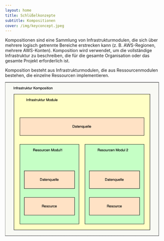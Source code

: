 ```yaml
---
layout: home
title: Schlüßelkonzepte
subtitle: Kompositionen
cover: /img/keyconcept.jpeg
---
```


Kompositionen sind eine Sammlung von Infrastrukturmodulen, die sich über mehrere logisch getrennte Bereiche erstrecken kann \(z. B. AWS-Regionen, mehrere AWS-Konten\). Komposition wird verwendet, um die vollständige Infrastruktur zu beschreiben, die für die gesamte Organisation oder das gesamte Projekt erforderlich ist.

Komposition besteht aus Infrastrukturmodulen, die aus Ressourcenmodulen bestehen, die einzelne Ressourcen implementieren.

![Einfache Infrastrukturzusammensetzung](/img/komposition.png "Übersicht Konzept")
